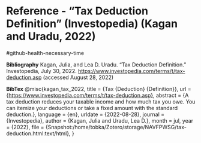 # Reference - “Tax Deduction Definition” (Investopedia) (Kagan and Uradu, 2022)
#github-health-necessary-time 

**Bibliography**
Kagan, Julia, and Lea D. Uradu. “Tax Deduction Definition.” Investopedia, July 30, 2022. https://www.investopedia.com/terms/t/tax-deduction.asp (accessed August 28, 2022)


**BibTex**
@misc{kagan_tax_2022,
	title = {Tax {Deduction} {Definition}},
	url = {https://www.investopedia.com/terms/t/tax-deduction.asp},
	abstract = {A tax deduction reduces your taxable income and how much tax you owe. You can itemize your deductions or take a fixed amount with the standard deduction.},
	language = {en},
	urldate = {2022-08-28},
	journal = {Investopedia},
	author = {Kagan, Julia and Uradu, Lea D.},
	month = jul,
	year = {2022},
	file = {Snapshot:/home/tobka/Zotero/storage/NAVFPWSG/tax-deduction.html:text/html},
}